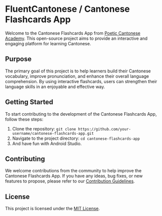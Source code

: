 # FluentCantonese / Cantonese Flashcards App

Welcome to the Cantonese Flashcards App from [Poetic Cantonese Academy](https://poeticcantonese.com/poetic-cantonese-academy/). This open-source project aims to provide an interactive and engaging platform for learning Cantonese.

## Purpose

The primary goal of this project is to help learners build their Cantonese vocabulary, improve pronunciation, and enhance their overall language comprehension. By using interactive flashcards, users can strengthen their language skills in an enjoyable and effective way.

## Getting Started

To start contributing to the development of the Cantonese Flashcards App, follow these steps:

1. Clone the repository: `git clone https://github.com/your-username/cantonese-flashcards-app.git`
2. Navigate to the project directory: `cd cantonese-flashcards-app`
3. And have fun with Android Studio.



## Contributing

We welcome contributions from the community to help improve the Cantonese Flashcards App. If you have any ideas, bug fixes, or new features to propose, please refer to our [Contribution Guidelines](CONTRIBUTING.md).

## License

This project is licensed under the [MIT License](LICENSE).


